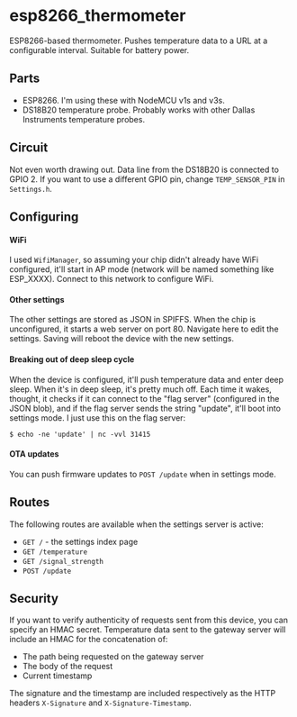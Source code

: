 # esp8266_thermometer
ESP8266-based thermometer. Pushes temperature data to a URL at a configurable interval. Suitable for battery power.

## Parts

* ESP8266. I'm using these with NodeMCU v1s and v3s.
* DS18B20 temperature probe. Probably works with other Dallas Instruments temperature probes.

## Circuit

Not even worth drawing out. Data line from the DS18B20 is connected to GPIO 2. If you want to use a different GPIO pin, change `TEMP_SENSOR_PIN` in `Settings.h`.

## Configuring

#### WiFi

I used `WifiManager`, so assuming your chip didn't already have WiFi configured, it'll start in AP mode (network will be named something like ESP_XXXX). Connect to this network to configure WiFi.

#### Other settings

The other settings are stored as JSON in SPIFFS. When the chip is unconfigured, it starts a web server on port 80. Navigate here to edit the settings. Saving will reboot the device with the new settings.

#### Breaking out of deep sleep cycle

When the device is configured, it'll push temperature data and enter deep sleep. When it's in deep sleep, it's pretty much off. Each time it wakes, thought, it checks if it can connect to the "flag server" (configured in the JSON blob), and if the flag server sends the string "update", it'll boot into settings mode. I just use this on the flag server:

```
$ echo -ne 'update' | nc -vvl 31415
```

#### OTA updates

You can push firmware updates to `POST /update` when in settings mode.

## Routes

The following routes are available when the settings server is active:

* `GET /` - the settings index page
* `GET /temperature`
* `GET /signal_strength`
* `POST /update`

## Security

If you want to verify authenticity of requests sent from this device, you can specify an HMAC secret. Temperature data sent to the gateway server will include an HMAC for the concatenation of:

* The path being requested on the gateway server
* The body of the request
* Current timestamp

The signature and the timestamp are included respectively as the HTTP headers `X-Signature` and `X-Signature-Timestamp`.
